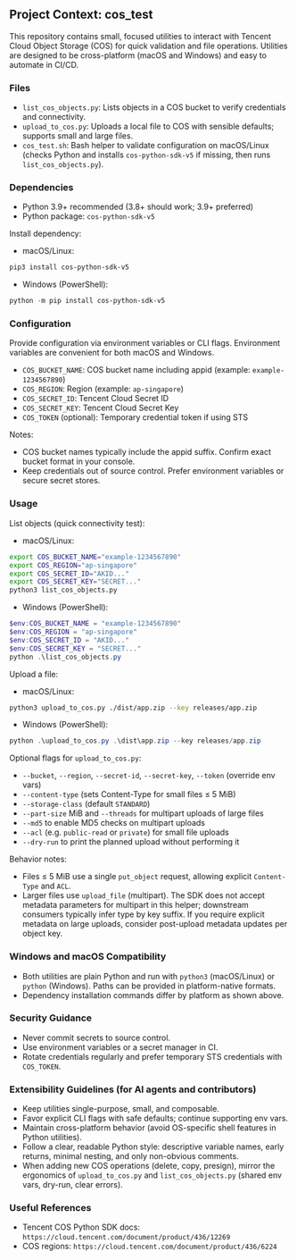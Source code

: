 ## Project Context: cos_test

This repository contains small, focused utilities to interact with Tencent Cloud Object Storage (COS) for quick validation and file operations. Utilities are designed to be cross-platform (macOS and Windows) and easy to automate in CI/CD.

### Files
- `list_cos_objects.py`: Lists objects in a COS bucket to verify credentials and connectivity.
- `upload_to_cos.py`: Uploads a local file to COS with sensible defaults; supports small and large files.
- `cos_test.sh`: Bash helper to validate configuration on macOS/Linux (checks Python and installs `cos-python-sdk-v5` if missing, then runs `list_cos_objects.py`).

### Dependencies
- Python 3.9+ recommended (3.8+ should work; 3.9+ preferred)
- Python package: `cos-python-sdk-v5`

Install dependency:
- macOS/Linux:
```bash
pip3 install cos-python-sdk-v5
```
- Windows (PowerShell):
```powershell
python -m pip install cos-python-sdk-v5
```

### Configuration
Provide configuration via environment variables or CLI flags. Environment variables are convenient for both macOS and Windows.

- `COS_BUCKET_NAME`: COS bucket name including appid (example: `example-1234567890`)
- `COS_REGION`: Region (example: `ap-singapore`)
- `COS_SECRET_ID`: Tencent Cloud Secret ID
- `COS_SECRET_KEY`: Tencent Cloud Secret Key
- `COS_TOKEN` (optional): Temporary credential token if using STS

Notes:
- COS bucket names typically include the appid suffix. Confirm exact bucket format in your console.
- Keep credentials out of source control. Prefer environment variables or secure secret stores.

### Usage

List objects (quick connectivity test):
- macOS/Linux:
```bash
export COS_BUCKET_NAME="example-1234567890"
export COS_REGION="ap-singapore"
export COS_SECRET_ID="AKID..."
export COS_SECRET_KEY="SECRET..."
python3 list_cos_objects.py
```

- Windows (PowerShell):
```powershell
$env:COS_BUCKET_NAME = "example-1234567890"
$env:COS_REGION = "ap-singapore"
$env:COS_SECRET_ID = "AKID..."
$env:COS_SECRET_KEY = "SECRET..."
python .\list_cos_objects.py
```

Upload a file:
- macOS/Linux:
```bash
python3 upload_to_cos.py ./dist/app.zip --key releases/app.zip
```

- Windows (PowerShell):
```powershell
python .\upload_to_cos.py .\dist\app.zip --key releases/app.zip
```

Optional flags for `upload_to_cos.py`:
- `--bucket`, `--region`, `--secret-id`, `--secret-key`, `--token` (override env vars)
- `--content-type` (sets Content-Type for small files ≤ 5 MiB)
- `--storage-class` (default `STANDARD`)
- `--part-size` MiB and `--threads` for multipart uploads of large files
- `--md5` to enable MD5 checks on multipart uploads
- `--acl` (e.g. `public-read` or `private`) for small file uploads
- `--dry-run` to print the planned upload without performing it

Behavior notes:
- Files ≤ 5 MiB use a single `put_object` request, allowing explicit `Content-Type` and `ACL`.
- Larger files use `upload_file` (multipart). The SDK does not accept metadata parameters for multipart in this helper; downstream consumers typically infer type by key suffix. If you require explicit metadata on large uploads, consider post-upload metadata updates per object key.

### Windows and macOS Compatibility
- Both utilities are plain Python and run with `python3` (macOS/Linux) or `python` (Windows). Paths can be provided in platform-native formats.
- Dependency installation commands differ by platform as shown above.

### Security Guidance
- Never commit secrets to source control.
- Use environment variables or a secret manager in CI.
- Rotate credentials regularly and prefer temporary STS credentials with `COS_TOKEN`.

### Extensibility Guidelines (for AI agents and contributors)
- Keep utilities single-purpose, small, and composable.
- Favor explicit CLI flags with safe defaults; continue supporting env vars.
- Maintain cross-platform behavior (avoid OS-specific shell features in Python utilities).
- Follow a clear, readable Python style: descriptive variable names, early returns, minimal nesting, and only non-obvious comments.
- When adding new COS operations (delete, copy, presign), mirror the ergonomics of `upload_to_cos.py` and `list_cos_objects.py` (shared env vars, dry-run, clear errors).

### Useful References
- Tencent COS Python SDK docs: `https://cloud.tencent.com/document/product/436/12269`
- COS regions: `https://cloud.tencent.com/document/product/436/6224`


